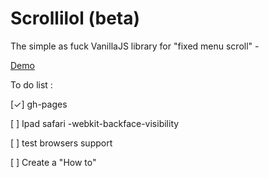 Scrollilol (beta)
==========

The simple as fuck VanillaJS library for "fixed menu scroll" - 

[Demo](http://nielk.github.io/Scrollilol/)

To do list :

[✓] gh-pages

[  ] Ipad safari -webkit-backface-visibility

[  ] test browsers support

[  ] Create a "How to"
